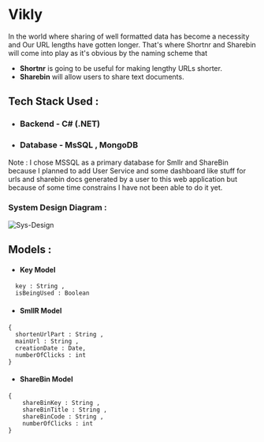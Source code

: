 # Vikly
In the world where sharing of well formatted data has become a necessity and Our URL lengths have gotten longer.
That's where Shortnr and Sharebin will come into play as it's obvious by the naming scheme that

- **Shortnr** is going to be useful for making lengthy URLs shorter. 
- **Sharebin** will allow users to share text documents.


## Tech Stack Used :

- ### Backend - C# (.NET)
- ### Database - MsSQL , MongoDB

Note :
I chose MSSQL as a primary database for Smllr and ShareBin because I planned to add User Service and some dashboard like stuff for urls and sharebin docs generated by a user to this web application but because of some time constrains I have not been able to do it yet.


### System Design Diagram :
![Sys-Design](./OtherStuff/SystemDesign.jpeg)

## Models :

- #### Key Model
```
  key : String ,
  isBeingUsed : Boolean
```

- #### SmllR Model
```
{
  shortenUrlPart : String ,
  mainUrl : String ,
  creationDate : Date, 
  numberOfClicks : int
}
```

- #### ShareBin Model
```
{
    shareBinKey : String ,
    shareBinTitle : String ,
    shareBinCode : String ,
    numberOfClicks : int
}
```
